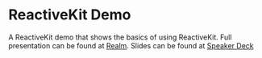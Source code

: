 ReactiveKit Demo
============

A ReactiveKit demo that shows the basics of using ReactiveKit.  Full presentation can be found at [Realm](https://realm.io/news/slug-craig-clayton-my-name-is-bond-swift-bond/).  Slides can be found at [Speaker Deck](https://speakerdeck.com/thedevme/swiftbondreactivekit)
